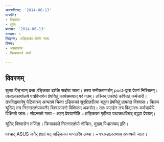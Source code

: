 ```yaml
---
अन्त्यदिनम्: '2014-06-13'
पात्राणि:
- विश्वासः
- श्रुतिः
प्रारम्भः: '2014-06-13'
रस्यता: ५
लिङ्गम्: अङ्किका-प्रेषणे नाशः
विषयः:
- असहकारः
- क्रियाकाले चर्चा

---
```


## विवरणम्
श्रुत्या पितृभ्याम् दत्ता ऽङ्किका दर्शके सदोषा जाता। तस्य समीकरणार्थम् post-द्वारा प्रेषणं निश्चितम्। त्वन्नालकार्यालये पत्रविभागेन प्रेषयितुं कार्यसमयात् परं गतम्। तस्मिन् प्रकोष्ठे कश्चित् कर्मचारी। तत्रविद्यमानेषु पेटिकास्व् अन्यतमं चित्वा ऽङ्किकां सुरक्षितरीत्या बद्ध्वा प्रेषयितुं प्रायतत विश्वासः। किञ्च श्रुतिस् तत्र निरन्तराक्षेपवचनैर् विश्वासमनो विक्षिप्तम् अकरोत्। ततः कलहेन तत्र विद्यामनः कर्मचार्यपि विक्षिप्तो जातः। सोऽन्ततो गत्वा - अहम् प्रेषयाणीति +अङ्किकां गृहीत्वा यथाकथञ्चिद् बद्ध्वा प्रैषयत्।

श्रुतिर् विश्वासेन तर्जिता। क्रियाकाले निरन्तराक्षेपो नोचितः, मुखम् पिधातव्यम् इति।

पश्चाद् ASUS जनैर् ज्ञातं यद् अङ्किका भग्नतरैव लब्धा। ~१५०डालराणाम् अपव्ययो जातः।

